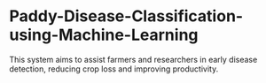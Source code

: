# Paddy-Disease-Classification-using-Machine-Learning
This system aims to assist farmers and researchers in early disease detection, reducing crop loss and improving productivity.
